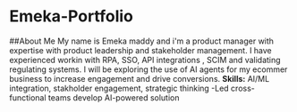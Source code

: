 # Emeka-Portfolio
##About Me My name is Emeka maddy and i'm a product manager with expertise with product leadership and stakeholder management. I have experienced workin with RPA, SSO, API integrations , SCIM and validating regulating systems. I will be exploring the use of AI agents for my ecommer business to increase engagement and drive conversions. 
**Skills:** AI/ML integration, stakholder engagement, strategic thinking
-Led cross-functional teams develop AI-powered solution
